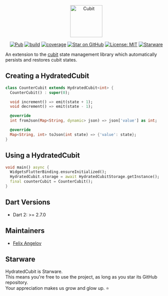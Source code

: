 <p align="center"><img src="https://raw.githubusercontent.com/felangel/cubit/master/assets/hydrated_cubit_full.png" height="100" alt="Cubit"></p>

<p align="center">
<a href="https://pub.dev/packages/hydrated_cubit"><img src="https://img.shields.io/pub/v/hydrated_cubit.svg" alt="Pub"></a>
<a href="https://github.com/felangel/cubit/actions"><img src="https://github.com/felangel/cubit/workflows/build/badge.svg" alt="build"></a>
<a href="https://github.com/felangel/cubit/actions"><img src="https://raw.githubusercontent.com/felangel/cubit/master/packages/cubit/coverage_badge.svg" alt="coverage"></a>
<a href="https://github.com/felangel/cubit"><img src="https://img.shields.io/github/stars/felangel/cubit.svg?style=flat&logo=github&colorB=deeppink&label=stars" alt="Star on GitHub"></a>
<a href="https://opensource.org/licenses/MIT"><img src="https://img.shields.io/badge/license-MIT-purple.svg" alt="License: MIT"></a>
<a href="https://github.com/zepfietje/starware"><img src="https://img.shields.io/badge/Starware-%E2%AD%90-black?labelColor=%23f9b00d" alt="Starware"></a>
</p>

An extension to the [cubit](https://pub.dev/packages/cubit) state management library which automatically persists and restores cubit states.

## Creating a HydratedCubit

```dart
class CounterCubit extends HydratedCubit<int> {
  CounterCubit() : super(0);

  void increment() => emit(state + 1);
  void decrement() => emit(state - 1);

  @override
  int fromJson(Map<String, dynamic> json) => json['value'] as int;

  @override
  Map<String, int> toJson(int state) => {'value': state};
}
```

## Using a HydratedCubit

```dart
void main() async {
  WidgetsFlutterBinding.ensureInitialized();
  HydratedCubit.storage = await HydratedCubitStorage.getInstance();
  final counterCubit = CounterCubit();
}
```

## Dart Versions

- Dart 2: >= 2.7.0

## Maintainers

- [Felix Angelov](https://github.com/felangel)

## Starware

HydratedCubit is Starware.  
This means you're free to use the project, as long as you star its GitHub repository.  
Your appreciation makes us grow and glow up. ⭐
